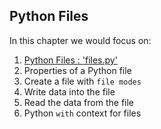 ## Python Files

In this chapter we would focus on:
1. [Python Files : 'files.py'](./files.py)
2. Properties of a Python file
3. Create a file with `file modes`
4. Write data into the file
5. Read the data from the file
6. Python `with` context for files

